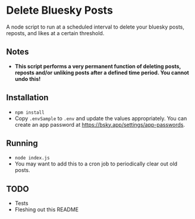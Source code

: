 # Delete Bluesky Posts
A node script to run at a scheduled interval to delete your bluesky posts, reposts, and likes at a certain threshold.

## Notes
- **This script performs a very permanent function of deleting posts, reposts and/or unliking posts after a defined time period. You cannot undo this!**

## Installation
- `npm install`
- Copy `.envSample` to `.env` and update the values appropriately. You can create an app password at https://bsky.app/settings/app-passwords.

## Running
- `node index.js`
- You may want to add this to a cron job to periodically clear out old posts.

## TODO
- Tests
- Fleshing out this README
